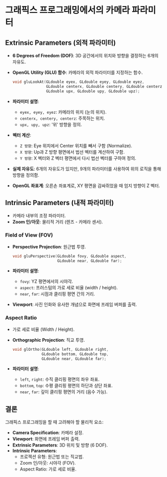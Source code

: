# 그래픽스 프로그래밍에서의 카메라 파라미터

## Extrinsic Parameters (외적 파라미터)
- **6 Degrees of Freedom (DOF)**: 3D 공간에서의 위치와 방향을 결정하는 6개의 자유도.
- **OpenGL Utility (GLU) 함수**: 카메라의 외적 파라미터를 지정하는 함수.
  
  ```c
  void gluLookAt(GLdouble eyex, GLdouble eyey, GLdouble eyez,
                 GLdouble centerx, GLdouble centery, GLdouble centerz,
                 GLdouble upx, GLdouble upy, GLdouble upz);
  ```

- **파라미터 설명**:
  - `eyex, eyey, eyez`: 카메라의 위치 (눈의 위치).
  - `centerx, centery, centerz`: 주목하는 위치.
  - `upx, upy, upz`: '위' 방향을 정의.

- **벡터 계산**:
  - `Z 방향`: Eye 위치에서 Center 위치를 빼서 구함 (Normalize).
  - `X 방향`: Up과 Z 방향 평면에서 법선 벡터를 계산하여 구함.
  - `Y 방향`: X 벡터와 Z 벡터 평면에서 다시 법선 벡터를 구하여 정의.

- **실제 자유도**: 6개의 자유도가 있지만, 9개의 파라미터를 사용하여 위의 로직을 통해 방향을 정의함.

- **OpenGL 좌표계**: 오른손 좌표계로, XY 평면을 감싸쥐었을 때 엄지 방향이 Z 벡터.

## Intrinsic Parameters (내적 파라미터)
- 카메라 내부의 조정 파라미터.
- **Zoom 인/아웃**: 물리적 거리 (렌즈 - 카메라 센서).

### Field of View (FOV)
- **Perspective Projection**: 원근법 투영.
  
  ```c
  void gluPerspective(GLdouble fovy, GLdouble aspect, 
                      GLdouble near, GLdouble far);
  ```

- **파라미터 설명**:
  - `fovy`: YZ 평면에서의 시야각.
  - `aspect`: 프러스텀의 가로 세로 비율 (width / height).
  - `near`, `far`: 시점과 클리핑 평면 간의 거리.

- **Viewport**: 사진 인화와 유사한 개념으로 화면에 프레임 버퍼를 출력.

### Aspect Ratio
- 가로 세로 비율 (Width / Height).

- **Orthographic Projection**: 직교 투영.
  
  ```c
  void glOrtho(GLdouble left, GLdouble right, 
               GLdouble bottom, GLdouble top,
               GLdouble near, GLdouble far);
  ```

- **파라미터 설명**:
  - `left`, `right`: 수직 클리핑 평면의 좌우 좌표.
  - `bottom`, `top`: 수평 클리핑 평면의 하단과 상단 좌표.
  - `near`, `far`: 깊이 클리핑 평면의 거리 (음수 가능).

## 결론
그래픽스 프로그래밍을 할 때 고려해야 할 물리적 요소:
- **Camera Specification**: 카메라 설정.
- **Viewport**: 화면에 프레임 버퍼 출력.
- **Extrinsic Parameters**: 3D 위치 및 방향 (6 DOF).
- **Intrinsic Parameters**:
  - 프로젝션 유형: 원근법 또는 직교법.
  - Zoom 인/아웃: 시야각 (FOV).
  - Aspect Ratio: 가로 세로 비율.
